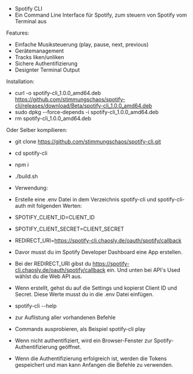  - Spotify CLI
 - Ein  Command Line Interface für Spotify, zum steuern von Spotify vom Terminal aus


Features:
- Einfache Musiksteuerung (play, pause, next, previous)
- Gerätemanagement 
- Tracks liken/unliken
- Sichere Authentifizierung
- Designter Terminal Output

Installation:
- curl -o spotify-cli_1.0.0_amd64.deb https://github.com/stimmungschaos/spotify-cli/releases/download/Beta/spotify-cli_1.0.0_amd64.deb
- sudo dpkg --force-depends -i spotify-cli_1.0.0_amd64.deb
- rm spotify-cli_1.0.0_amd64.deb

Oder Selber kompilieren: 
- git clone https://github.com/stimmungschaos/spotify-cli.git
- cd spotify-cli
- npm i
- ./build.sh 


 - Verwendung:
 - Erstelle eine .env Datei in dem Verzeichnis spotify-cli und spotify-cli-auth mit folgenden Werten:

- SPOTIFY_CLIENT_ID=CLIENT_ID
- SPOTIFY_CLIENT_SECRET=CLIENT_SECRET
- REDIRECT_URI=https://spotify-cli.chaosly.de/oauth/spotify/callback

- Davor musst du im Spotify Developer Dashboard eine App erstellen. 
 - Bei der REDIRECT_URI gibst du https://spotify-cli.chaosly.de/oauth/spotify/callback ein. Und unten bei  API's Used wählst du die Web API aus. 
 - Wenn erstellt, gehst du auf die Settings und kopierst Client ID und Secret. Diese Werte musst du in die .env Datei einfügen. 


- spotify-cli --help 
- zur Auflistung aller vorhandenen Befehle
- Commands ausprobieren, als Beispiel spotify-cli play
- Wenn nicht authentifiziert, wird ein Browser-Fenster zur Spotify-Authentifizierung geöffnet.
- Wenn die Authentifizierung erfolgreich ist, werden die Tokens gespeichert und man kann Anfangen die Befehle zu verwenden. 



